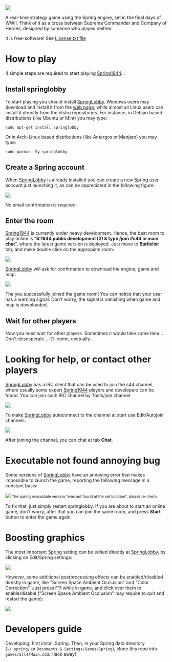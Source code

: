 ![](docs/imgs/header.png)

A real-time strategy game using the Spring engine, set in the final days of WWII. Think of it as a cross between Supreme Commander and Company of Heroes, designed by someone who played neither.

It is free-software! See [License.txt file](docs/License.txt)

# How to play

4 simple steps are required to start playing [Spring1944](http://spring1944.net)...

## Install springlobby

To start playing you should install [SpringLobby](http://springlobby.info/). Windows users may download and install it from the [web page](http://springlobby.info/), while almost all Linux users can install it directly from the distro repositories. For instance, in Debian based distributions (like Ubuntu or Mint) you may type:

```
sudo apt-get install springlobby
```

Or in Arch-Linux based distributions (like Antergos or Manjaro) you may type:

```
sudo pacman -Sy springlobby
```

## Create a Spring account

When [SpringLobby](http://springlobby.info/) is already installed you can create a new Spring user account just launching it, as can be appreciated in the following figure:

![](docs/imgs/register.png)

No email confirmation is required.

## Enter the room

[Spring1944](http://spring1944.net) is currently under heavy development. Hence, the best room to play online is "**S:1944 public development (2) & type /join #s44 in main chat**", where the latest game version is deployed. Just move to **Battlelist** tab, and make double click on the appropiate room:

![](docs/imgs/s44_dev_room.png)

[SpringLobby](http://springlobby.info/) will ask for confirmation to download the engine, game and map:

![](docs/imgs/s44_dev_room_download.png)

The you successfully joined the game room! You can notice that your user has a warning signal. Don't worry, the signal is vanishing when game and map is downloaded.

## Wait for other players

Now you must wait for other players. Sometimes it would take some time... Don't desesperate... it'll come, evetually...

# Looking for help, or contact other players

[SpringLobby](http://springlobby.info/) has a IRC client that can be used to join the s44 channel, where usually some expert [Spring1944](http://spring1944.net) players and developers can be found. You can join such IRC channel by Tools/join channel:

![](docs/imgs/s44_irc_join.png)

To make [SpringLobby](http://springlobby.info/) autoconnect to the channel at start use Edit/Autojoin channels:

![](docs/imgs/s44_irc_autojoin.png)

After joining the channel, you can chat at tab **Chat**.

# Executable not found annoying bug

Some versions of [SpringLobby](http://springlobby.info/) have an annoying error that makes impossible to launch the game, reporting the following message in a constant basis:

![](docs/imgs/springlobby_annoyingbug.png)
<small>The spring executable version "was not found at the set location", please re-check.</small>

To fix that, just simply restart springlobby. If you are about to start an online game, don't worry, after that you can join the same room, and press **Start** button to enter the game again.

# Boosting graphics

The most important [Spring](https://springrts.com) setting can be edited directly at [SpringLobby](http://springlobby.info/), by clicking on Edit/Spring settings:

![](docs/imgs/spring_settings.png)

However, some additional postprocessing effects can be enabled/disabled directly in game, like "Screen Space Ambient Occlusion" and "Color Correction". Just press F11 while in game, and click over them to enable/disable ("Screen Space Ambient Occlusion" may require to quit and restart the game):

![](docs/imgs/postprocessing_effects.png)

# Developers guide

Developing: first install Spring. Then, in your Spring data directory (`~/.spring/` or `Documents & Settings/Games/Spring`), clone this repo into `games/Sll44Main.sdd`. Hack away!